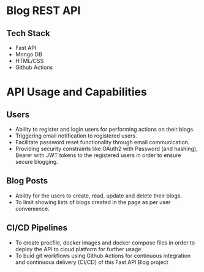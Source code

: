 # Blog REST API
## Tech Stack
 - Fast API
 - Mongo DB
 - HTML/CSS
 - Github Actions 
 # API Usage and Capabilities 
 ## Users
  - Ability to register and login users for performing actions on their blogs.
  - Triggering email notification to registered users.
  - Facilitate password reset functionality through email communication.
  - Providing security constraints like OAuth2 with Password (and hashing), Bearer with JWT tokens to the registered users in order to ensure secure blogging.
 ## Blog Posts
  - Ability for the users to create, read, update and delete their blogs.
  - To limit showing lists of blogs created in the page as per user convenience.
 ## CI/CD Pipelines
  - To create procfile, docker images and docker compose files in order to deploy the API to cloud platform for further usage
  - To buid git workflows using Github Actions for continuous integration and continuous delivery (CI/CD) of this Fast API Blog project
